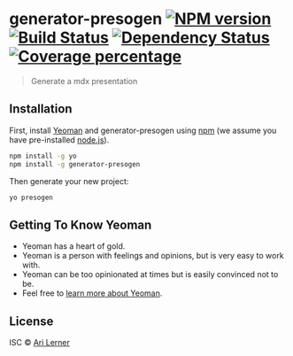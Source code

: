 # generator-presogen [![NPM version][npm-image]][npm-url] [![Build Status][travis-image]][travis-url] [![Dependency Status][daviddm-image]][daviddm-url] [![Coverage percentage][coveralls-image]][coveralls-url]
> Generate a mdx presentation

## Installation

First, install [Yeoman](http://yeoman.io) and generator-presogen using [npm](https://www.npmjs.com/) (we assume you have pre-installed [node.js](https://nodejs.org/)).

```bash
npm install -g yo
npm install -g generator-presogen
```

Then generate your new project:

```bash
yo presogen
```

## Getting To Know Yeoman

 * Yeoman has a heart of gold.
 * Yeoman is a person with feelings and opinions, but is very easy to work with.
 * Yeoman can be too opinionated at times but is easily convinced not to be.
 * Feel free to [learn more about Yeoman](http://yeoman.io/).

## License

ISC © [Ari Lerner](https://willcodeforfoo.com)


[npm-image]: https://badge.fury.io/js/generator-presogen.svg
[npm-url]: https://npmjs.org/package/generator-presogen
[travis-image]: https://travis-ci.com/auser/generator-presogen.svg?branch=master
[travis-url]: https://travis-ci.com/auser/generator-presogen
[daviddm-image]: https://david-dm.org/auser/generator-presogen.svg?theme=shields.io
[daviddm-url]: https://david-dm.org/auser/generator-presogen
[coveralls-image]: https://coveralls.io/repos/auser/generator-presogen/badge.svg
[coveralls-url]: https://coveralls.io/r/auser/generator-presogen
